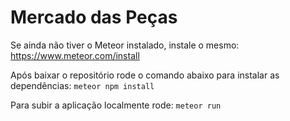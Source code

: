 # Mercado das Peças

Se ainda não tiver o Meteor instalado, instale o mesmo: https://www.meteor.com/install

Após baixar o repositório rode o comando abaixo para instalar as dependências:
`meteor npm install`

Para subir a aplicação localmente rode:
`meteor run`
